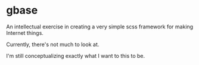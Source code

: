 gbase
=====

An intellectual exercise in creating a very simple scss framework for making Internet things.

Currently, there's not much to look at.

I'm still conceptualizing exactly what I want to this to be.

